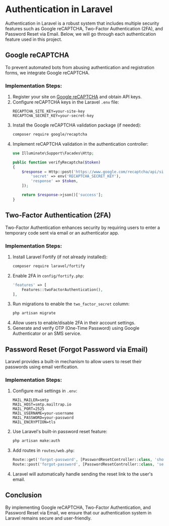 # Authentication in Laravel

Authentication in Laravel is a robust system that includes multiple security features such as Google reCAPTCHA, Two-Factor Authentication (2FA), and Password Reset via Email. Below, we will go through each authentication feature used in this project.

## Google reCAPTCHA

To prevent automated bots from abusing authentication and registration forms, we integrate Google reCAPTCHA.

### Implementation Steps:
1. Register your site on [Google reCAPTCHA](https://www.google.com/recaptcha) and obtain API keys.
2. Configure reCAPTCHA keys in the Laravel `.env` file:
   ```env
   RECAPTCHA_SITE_KEY=your-site-key
   RECAPTCHA_SECRET_KEY=your-secret-key
   ```
3. Install the Google reCAPTCHA validation package (if needed):
   ```sh
   composer require google/recaptcha
   ```
4. Implement reCAPTCHA validation in the authentication controller:
   ```php
   use Illuminate\Support\Facades\Http;

   public function verifyRecaptcha($token)
   {
       $response = Http::post('https://www.google.com/recaptcha/api/siteverify', [
           'secret' => env('RECAPTCHA_SECRET_KEY'),
           'response' => $token,
       ]);

       return $response->json()['success'];
   }
   ```

## Two-Factor Authentication (2FA)

Two-Factor Authentication enhances security by requiring users to enter a temporary code sent via email or an authenticator app.

### Implementation Steps:
1. Install Laravel Fortify (if not already installed):
   ```sh
   composer require laravel/fortify
   ```
2. Enable 2FA in `config/fortify.php`:
   ```php
   'features' => [
       Features::twoFactorAuthentication(),
   ],
   ```
3. Run migrations to enable the `two_factor_secret` column:
   ```sh
   php artisan migrate
   ```
4. Allow users to enable/disable 2FA in their account settings.
5. Generate and verify OTP (One-Time Password) using Google Authenticator or an SMS service.

## Password Reset (Forgot Password via Email)

Laravel provides a built-in mechanism to allow users to reset their passwords using email verification.

### Implementation Steps:
1. Configure mail settings in `.env`:
   ```env
   MAIL_MAILER=smtp
   MAIL_HOST=smtp.mailtrap.io
   MAIL_PORT=2525
   MAIL_USERNAME=your-username
   MAIL_PASSWORD=your-password
   MAIL_ENCRYPTION=tls
   ```
2. Use Laravel's built-in password reset feature:
   ```sh
   php artisan make:auth
   ```
3. Add routes in `routes/web.php`:
   ```php
   Route::get('forgot-password', [PasswordResetController::class, 'showLinkRequestForm']);
   Route::post('forgot-password', [PasswordResetController::class, 'sendResetLinkEmail']);
   ```
4. Laravel will automatically handle sending the reset link to the user's email.

## Conclusion

By implementing Google reCAPTCHA, Two-Factor Authentication, and Password Reset via Email, we ensure that our authentication system in Laravel remains secure and user-friendly.
